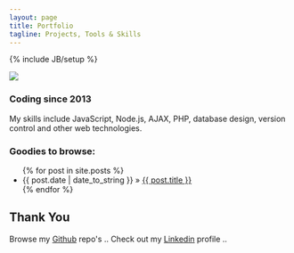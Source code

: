 ```yaml
---
layout: page
title: Portfolio
tagline: Projects, Tools & Skills
---
```

{% include JB/setup %}

<div class="container">
  <div class="row">
    <div class="col-xs-12">
      <img class="img-responsive pull-left twenty-pad-right" src="https://avatars2.githubusercontent.com/u/15636167?v=3&s=160"/>
      <h3>Coding since 2013</h3> 
      <p>My skills include JavaScript, Node.js, AJAX, PHP, 
      database design, version control and other web technologies.</p>
    </div>
  </div>
</div>

### Goodies to browse:

<ul class="posts">
  {% for post in site.posts %}
    <li><span>{{ post.date | date_to_string }}</span> &raquo; <a href="{{ BASE_PATH }}{{ post.url }}">{{ post.title }}</a></li>
  {% endfor %}
</ul>

## Thank You

Browse my [Github](https://github.com/isaacdozier) repo's ..
Check out my [Linkedin](https://www.linkedin.com/in/isaac-dozier-14a6b044) profile ..
